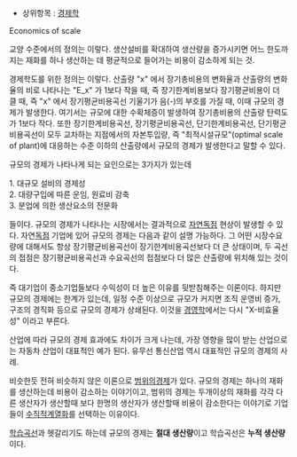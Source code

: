   * 상위항목 : [경제학](%EA%B2%BD%EC%A0%9C%ED%95%99.md)  

Economics of scale

교양 수준에서의 정의는 이렇다. 생산설비를 확대하여 생산량을 증가시키면 어느 한도까지는 재화를 하나 생산하는 데 평균적으로 들어가는 비용이
감소하게 되는 것.

경제학도를 위한 정의는 이렇다. 산출량 "x" 에서 장기총비용의 변화율과 산출량의 변화율의 비로 나타나는 "E_x" 가 1보다 작을 때, 즉
장기한계비용보다 장기평균비용이 더 클 때, 즉 "x" 에서 장기평균비용곡선 기울기가 음(-)의 부호를 가질 때, 이때 규모의 경제가
발생한다. 여기서는 규모에 대한 수확체증이 발생하여 장기총비용의 산출량 탄력도가 1보다 작다. 또한 장기한계비용곡선, 장기평균비용곡선,
단기한계비용곡선, 단기평균비용곡선이 모두 교차하는 지점에서의 자본투입량, 즉 "최적시설규모"(optimal scale of plant)에
대응하는 수준 이하의 산출량에서 규모의 경제가 발생한다고 말할 수 있다.

규모의 경제가 나타나게 되는 요인으로는 3가지가 있는데

1\. 대규모 설비의 경제성  
2\. 대량구입에 따른 운임, 원료비 감축  
3\. 분업에 의한 생산요소의 전문화

들이다. 규모의 경제가 나타나는 시장에서는 결과적으로
[자연독점](%EC%9E%90%EC%97%B0%EB%8F%85%EC%A0%90.md) 현상이 발생할 수 있다.
자연[독점](%EB%8F%85%EC%A0%90.md) 기업에 있어 규모의 경제는 다음과 같이 설명 가능하다. 그 어떤 시장수요량에
대해서도 항상 장기평균비용곡선이 장기한계비용곡선보다 더 큰 상태이며, 두 곡선의 접점은 장기평균비용곡선과 수요곡선의 접점보다 더 많은
산출량에 위치해 있는 것이다.

즉 대기업이 중소기업들보다 수익성이 더 높은 이유를 뒷받침해주는 이론이다. 하지만 규모의 경제에는 한계가 있는데, 일정 수준 이상으로 규모가
커지면 조직 운영비 증가, 구조의 경직화 등으로 규모의 경제가 상쇄된다. 이것을
[경영학](%EA%B2%BD%EC%98%81%ED%95%99.md)에서는 다시 "X-비효율성" 이라고 부른다.

산업에 따라 규모의 경제 효과에도 차이가 크게 나는데, 가장 영향을 많이 받는 산업으로는 자동차 산업이 대표적인 예가 된다. 유무선 통신산업
역시 대표적인 규모의 경제의 사례.

비슷한듯 전혀 비슷하지 않은 이론으로 [범위의경제](%EB%B2%94%EC%9C%84%EC%9D%98%20%EA%B2%BD%EC%A0%9C.md)가 있다. 규모의 경제는 하나의
재화를 생산하는데 비용이 감소하는 이야기이고, 범위의 경제는 두개이상의 재화를 각각 다른 생산자가 생산할때 보다 한명의 생산자가 생산할때
비용이 감소한다는 이야기로 기업들이 [수직적계열화](%EC%88%98%EC%A7%81%EC%A0%81%20%EA%B3%84%EC%97%B4%ED%99%94.md)를 선택하는
이유이다.

[학습곡선](%ED%95%99%EC%8A%B5%EA%B3%A1%EC%84%A0.md)과 헷갈리기도 하는데 규모의 경제는 **절대
생산량**이고 학습곡선은 **누적 생산량**이다.

